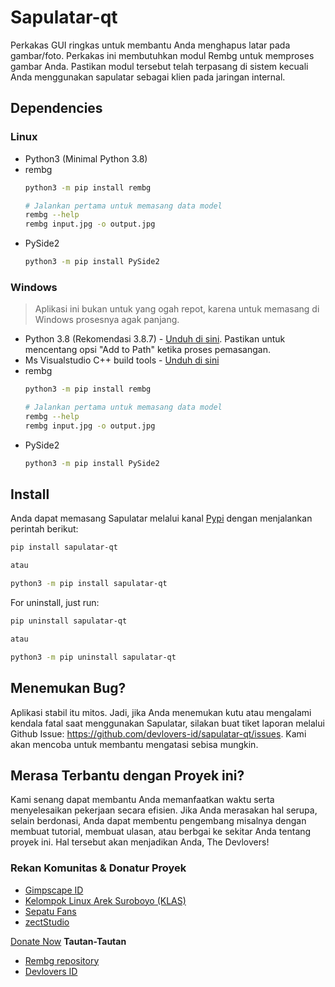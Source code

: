 # Sapulatar-qt

Perkakas GUI ringkas untuk membantu Anda menghapus latar pada gambar/foto. Perkakas ini membutuhkan modul Rembg untuk memproses gambar Anda. Pastikan modul tersebut telah terpasang di sistem kecuali Anda menggunakan sapulatar sebagai klien pada jaringan internal. 

## Dependencies

### Linux

- Python3 (Minimal Python 3.8)
- rembg
    ```bash
    python3 -m pip install rembg
    
    # Jalankan pertama untuk memasang data model
    rembg --help
    rembg input.jpg -o output.jpg
    ```
- PySide2
    ```bash
    python3 -m pip install PySide2
    ```

### Windows

> Aplikasi ini bukan untuk yang ogah repot, karena untuk memasang di Windows prosesnya agak panjang.

- Python 3.8 (Rekomendasi 3.8.7) - [Unduh di sini](https://www.python.org/downloads/release/python-387/). Pastikan untuk mencentang opsi "Add to Path" ketika proses pemasangan.
- Ms Visualstudio C++ build tools - [Unduh di sini](https://download.microsoft.com/download/5/f/7/5f7acaeb-8363-451f-9425-68a90f98b238/visualcppbuildtools_full.exe)
- rembg
    ```bash
    python3 -m pip install rembg

    # Jalankan pertama untuk memasang data model
    rembg --help
    rembg input.jpg -o output.jpg
    ```
- PySide2
    ```bash
    python3 -m pip install PySide2
    ```

## Install

Anda dapat memasang Sapulatar melalui kanal [Pypi](https://pypi.org/project/sapulatar-qt/) dengan menjalankan perintah berikut:

```bash
pip install sapulatar-qt

atau

python3 -m pip install sapulatar-qt
```

For uninstall, just run: 

```bash
pip uninstall sapulatar-qt

atau

python3 -m pip uninstall sapulatar-qt
```


## Menemukan Bug?

Aplikasi stabil itu mitos. Jadi, jika Anda menemukan kutu atau mengalami kendala fatal saat menggunakan Sapulatar, silakan buat tiket laporan melalui Github Issue: https://github.com/devlovers-id/sapulatar-qt/issues. Kami akan mencoba untuk membantu mengatasi sebisa mungkin.

## Merasa Terbantu dengan Proyek ini?

Kami senang dapat membantu Anda memanfaatkan waktu serta menyelesaikan pekerjaan secara efisien. Jika Anda merasakan hal serupa, selain berdonasi, Anda dapat membentu pengembang misalnya dengan membuat tutorial, membuat ulasan, atau berbgai ke sekitar Anda tentang proyek ini. Hal tersebut akan menjadikan Anda, The Devlovers!

### **Rekan Komunitas & Donatur Proyek**
- [Gimpscape ID](https://gimpscape.org)
- [Kelompok Linux Arek Suroboyo (KLAS)](https://klas.or.id)
- [Sepatu Fans](https://sepatuku.fans.co.id)
- [zectStudio](https://zectstudio.id)


[Donate Now](https://support.dev-is.my.id)
**Tautan-Tautan**

- [Rembg repository](https://github.com/danielgatis/rembg)
- [Devlovers ID](https://dev-is.my.id)
